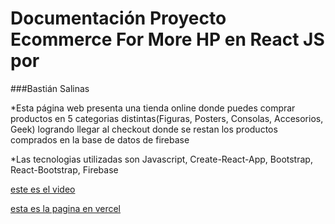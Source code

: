 # Documentación Proyecto Ecommerce For More HP en React JS por
###Bastián Salinas

*Esta página web presenta una tienda online donde puedes comprar productos en 5 categorias distintas(Figuras, Posters, Consolas, Accesorios, Geek) logrando llegar al checkout donde se restan los productos comprados en la base de datos de firebase

*Las tecnologias utilizadas son Javascript, Create-React-App, Bootstrap, React-Bootstrap, Firebase

[este es el video](https://youtu.be/OGouMEnU6mg)

[esta es la pagina en vercel](https://tienda-online-rjs.vercel.app/)